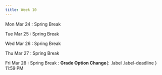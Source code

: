 ```yaml
---
title: Week 10
---
```


Mon Mar 24
: Spring Break

Tue Mar 25
: Spring Break

Wed Mar 26
: Spring Break

Thu Mar 27
: Spring Break

Fri Mar 28
: Spring Break
: **Grade Option Change**{: .label .label-deadline } 11:59 PM
